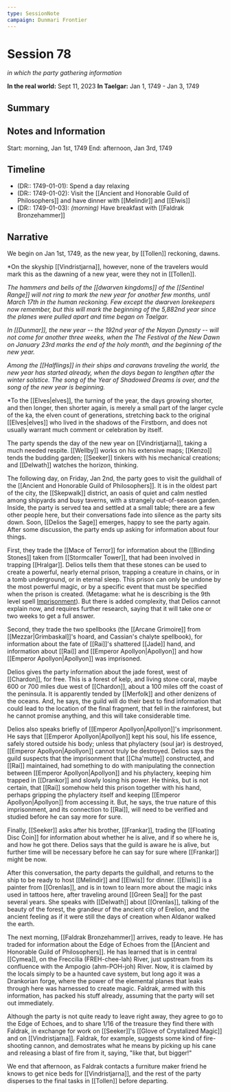 ```yaml
---
type: SessionNote
campaign: Dunmari Frontier
---
```

# Session 78
*in which the party gathering information*

**In the real world:** Sept 11, 2023
**In Taelgar:**  Jan 1, 1749 - Jan 3, 1749
## Summary

## Notes and Information

Start: morning, Jan 1st, 1749
End: afternoon, Jan 3rd, 1749
## Timeline 
- (DR:: 1749-01-01): Spend a day relaxing
- (DR:: 1749-01-02): Visit the [[Ancient and Honorable Guild of Philosophers]] and have dinner with [[Melindir]] and [[Elwis]]
- (DR:: 1749-01-03): *(morning)* Have breakfast with [[Faldrak Bronzehammer]] 
## Narrative

We begin on Jan 1st, 1749, as the new year, by [[Tollen]] reckoning, dawns. 

*On the skyship [[Vindristjarna]], however, none of the travelers would mark this as the dawning of a new year, were they not in [[Tollen]]. 

*The hammers and bells of the [[dwarven kingdoms]] of the [[Sentinel Range]] will not ring to mark the new year for another few months, until March 17th in the human reckoning. Few except the dwarven lorekeepers now remember, but this will mark the beginning of the 5,882nd year since the planes were pulled apart and time began on Taelgar.*

*In [[Dunmar]], the new year -- the 192nd year of the Nayan Dynasty -- will not come for another three weeks, when the The Festival of the New Dawn on January 23rd marks the end of the holy month, and the beginning of the new year.*

*Among the [[Halflings]] in their ships and caravans traveling the world, the new year has started already, when the days began to lengthen after the winter solstice. The song of the Year of Shadowed Dreams is over, and the song of the new year is beginning.*

*To the [[Elves|elves]], the turning of the year, the days growing shorter, and then longer, then shorter again, is merely a small part of the larger cycle of the ka, the elven count of generations, stretching back to the original [[Elves|elves]] who lived in the shadows of the Firstborn, and does not usually warrant much comment or celebration by itself.

The party spends the day of the new year on [[Vindristjarna]], taking a much needed respite. [[Wellby]] works on his extensive maps; [[Kenzo]] tends the budding garden; [[Seeker]] tinkers with his mechanical creations; and [[Delwath]] watches the horizon, thinking. 

The following day, on Friday, Jan 2nd, the party goes to visit the guildhall of the [[Ancient and Honorable Guild of Philosophers]]. It is in the oldest part of the city, the [[Skepwalk]] district, an oasis of quiet and calm nestled among shipyards and busy taverns, with a strangely out-of-season garden. Inside, the party is served tea and settled at a small table; there are a few other people here, but their conversations fade into silence as the party sits down. Soon, [[Delios the Sage]] emerges, happy to see the party again. After some discussion, the party ends up asking for information about four things.

First, they trade the [[Mace of Terror]] for information about the [[Binding Stones]] taken from [[Stormcaller Tower]], that had been involved in trapping [[Hralgar]]. Delios tells them that these stones can be used to create a powerful, nearly eternal prison, trapping a creature in chains, or in a tomb underground, or in eternal sleep. This prison can only be undone by the most powerful magic, or by a specific event that must be specified when the prison is created. (Metagame: what he is describing is the 9th level spell [Imprisonment](https://www.dndbeyond.com/spells/imprisonment)). But there is added complexity, that Delios cannot explain now, and requires further research, saying that it will take one or two weeks to get a full answer. 

Second, they trade the two spellbooks (the [[Arcane Grimoire]] from [[Mezzar|Grimbaskal]]'s hoard, and Cassian's chalyte spellbook), for information about the fate of [[Rai]]'s shattered [[Jade]] hand, and information about [[Rai]] and [[Emperor Apollyon|Apollyon]] and how [[Emperor Apollyon|Apollyon]] was imprisoned.

Delios gives the party information about the jade forest, west of [[Chardon]], for free. This is a forest of kelp, and living stone coral, maybe 600 or 700 miles due west of [[Chardon]], about a 100 miles off the coast of the peninsula. It is apparently tended by [[Merfolk]] and other denizens of the oceans. And, he says, the guild will do their best to find information that could lead to the location of the final fragment, that fell in the rainforest, but he cannot promise anything, and this will take considerable time. 

Delios also speaks briefly of [[Emperor Apollyon|Apollyon]]'s imprisonment. He says that [[Emperor Apollyon|Apollyon]] kept his soul, his life essence, safely stored outside his body; unless that phylactery (soul jar) is destroyed, [[Emperor Apollyon|Apollyon]] cannot truly be destroyed. Delios says the guild suspects that the imprisonment that [[Cha'mutte]] constructed, and [[Rai]] maintained, had something to do with manipulating the connection between [[Emperor Apollyon|Apollyon]] and his phylactery, keeping him trapped in [[Drankor]] and slowly losing his power. He thinks, but is not certain, that [[Rai]] somehow held this prison together with his hand, perhaps gripping the phylactery itself and keeping [[Emperor Apollyon|Apollyon]] from accessing it. But, he says, the true nature of this imprisonment, and its connection to [[Rai]], will need to be verified and studied before he can say more for sure. 

Finally, [[Seeker]] asks after his brother, [[Frankar]], trading the [[Floating Disc Coin]] for information about whether he is alive, and if so where he is, and how he got there. Delios says that the guild is aware he is alive, but further time will be necessary before he can say for sure where [[Frankar]] might be now. 

After this conversation, the party departs the guildhall, and returns to the ship to be ready to host [[Melindir]] and [[Elwis]] for dinner. [[Elwis]] is a painter from [[Orenlas]], and is in town to learn more about the magic inks used in tattoos here, after traveling around [[Green Sea]] for the past several years. She speaks with [[Delwath]] about [[Orenlas]], talking of the beauty of the forest, the grandeur of the ancient city of Erelion, and the ancient feeling as if it were still the days of creation when Aldanor walked the earth. 

The next morning, [[Faldrak Bronzehammer]] arrives, ready to leave. He has traded for information about the Edge of Echoes from the [[Ancient and Honorable Guild of Philosophers]]. He has learned that is in central [[Cymea]], on the Freccilia (FREH-chee-lah) River, just upstream from its confluence with the Ampogio (ahm-POH-joh) River. Now, it is claimed by the locals simply to be a haunted cave system, but long ago it was a Drankorian forge, where the power of the elemental planes that leaks through here was harnessed to create magic. Faldrak, armed with this information, has packed his stuff already, assuming that the party will set out immediately. 

Although the party is not quite ready to leave right away, they agree to go to the Edge of Echoes, and to share 1/16 of the treasure they find there with Faldrak, in exchange for work on [[Seeker]]'s [[Glove of Crystalized Magic]] and on [[Vindristjarna]]. Faldrak, for example, suggests some kind of fire-shooting cannon, and demostrates what he means by picking up his cane and releasing a blast of fire from it, saying, "like that, but bigger!"

We end that afternoon, as Faldrak contacts a furniture maker friend he knows to get nice beds for [[Vindristjarna]], and the rest of the party disperses to the final tasks in [[Tollen]] before departing. 
